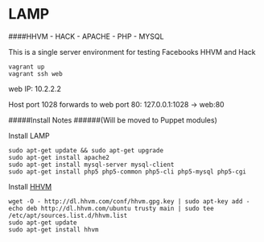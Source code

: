 LAMP
===

####HHVM - HACK - APACHE - PHP - MYSQL

This is a single server environment for testing Facebooks HHVM and Hack

```vagrant up```  
```vagrant ssh web```  

web   IP: 10.2.2.2  

Host port 1028 forwards to web port 80: 127.0.0.1:1028 -> web:80

#####Install Notes
######(Will be moved to Puppet modules)

Install LAMP
```
sudo apt-get update && sudo apt-get upgrade
sudo apt-get install apache2
sudo apt-get install mysql-server mysql-client
sudo apt-get install php5 php5-common php5-cli php5-mysql php5-cgi
```

Install <a href="https://github.com/facebook/hhvm/wiki/Prebuilt-packages-on-Ubuntu-14.04" target="_blank">HHVM</a>
```
wget -O - http://dl.hhvm.com/conf/hhvm.gpg.key | sudo apt-key add -
echo deb http://dl.hhvm.com/ubuntu trusty main | sudo tee /etc/apt/sources.list.d/hhvm.list
sudo apt-get update
sudo apt-get install hhvm
```